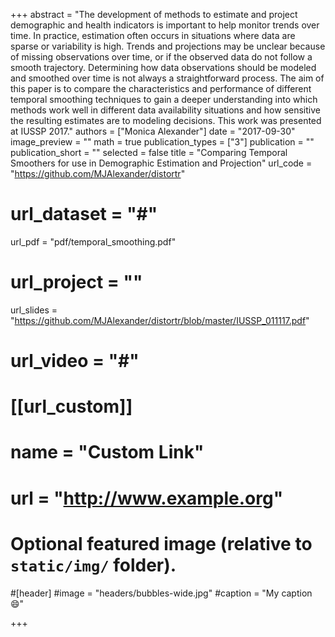 +++
abstract = "The development of methods to estimate and project demographic and health indicators is important to help monitor trends over time. In practice, estimation often occurs in situations where data are sparse or variability is high. Trends and projections may be unclear because of missing observations over time, or if the observed data do not follow a smooth trajectory. Determining how data observations should be modeled and smoothed over time is not always a straightforward process. The aim of this paper is to compare the characteristics and performance of different temporal smoothing techniques to gain a deeper understanding into which methods work well in different data availability situations and how sensitive the resulting estimates are to modeling decisions. This work was presented at IUSSP 2017."
authors = ["Monica Alexander"]
date = "2017-09-30"
image_preview = ""
math = true
publication_types = ["3"]
publication = ""
publication_short = ""
selected = false
title = "Comparing Temporal Smoothers for use in Demographic Estimation and Projection"
url_code = "https://github.com/MJAlexander/distortr"
# url_dataset = "#"
url_pdf = "pdf/temporal_smoothing.pdf"
# url_project = ""
url_slides = "https://github.com/MJAlexander/distortr/blob/master/IUSSP_011117.pdf"
# url_video = "#"

# [[url_custom]]
# name = "Custom Link"
# url = "http://www.example.org"

# Optional featured image (relative to `static/img/` folder).
#[header]
#image = "headers/bubbles-wide.jpg"
#caption = "My caption :smile:"

+++

